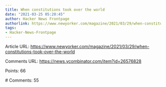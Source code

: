 ```yaml
---
title: When constitutions took over the world
date: "2021-03-25 05:20:45"
author: Hacker News Frontpage
authorlink: https://www.newyorker.com/magazine/2021/03/29/when-constitutions-took-over-the-world
tags:
- Hacker-News-Frontpage
---
```


<p>Article URL: <a href="https://www.newyorker.com/magazine/2021/03/29/when-constitutions-took-over-the-world">https://www.newyorker.com/magazine/2021/03/29/when-constitutions-took-over-the-world</a></p>
<p>Comments URL: <a href="https://news.ycombinator.com/item?id=26576828">https://news.ycombinator.com/item?id=26576828</a></p>
<p>Points: 66</p>
<p># Comments: 55</p>
